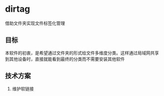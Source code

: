 # dirtag
借助文件夹实现文件标签化管理

## 目标
本软件的初衷，是希望通过文件夹的形式给文件多维度分类。这样通过局域网共享到其他设备时，直接就能看到最终的分类而不需要安装其他软件

## 技术方案
1. 维护软链接
